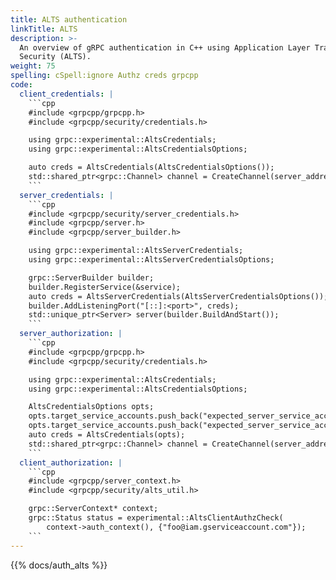 ```yaml
---
title: ALTS authentication
linkTitle: ALTS
description: >-
  An overview of gRPC authentication in C++ using Application Layer Transport
  Security (ALTS).
weight: 75
spelling: cSpell:ignore Authz creds grpcpp
code:
  client_credentials: |
    ```cpp
    #include <grpcpp/grpcpp.h>
    #include <grpcpp/security/credentials.h>

    using grpc::experimental::AltsCredentials;
    using grpc::experimental::AltsCredentialsOptions;

    auto creds = AltsCredentials(AltsCredentialsOptions());
    std::shared_ptr<grpc::Channel> channel = CreateChannel(server_address, creds);
    ```
  server_credentials: |
    ```cpp
    #include <grpcpp/security/server_credentials.h>
    #include <grpcpp/server.h>
    #include <grpcpp/server_builder.h>

    using grpc::experimental::AltsServerCredentials;
    using grpc::experimental::AltsServerCredentialsOptions;

    grpc::ServerBuilder builder;
    builder.RegisterService(&service);
    auto creds = AltsServerCredentials(AltsServerCredentialsOptions());
    builder.AddListeningPort("[::]:<port>", creds);
    std::unique_ptr<Server> server(builder.BuildAndStart());
    ```
  server_authorization: |
    ```cpp
    #include <grpcpp/grpcpp.h>
    #include <grpcpp/security/credentials.h>

    using grpc::experimental::AltsCredentials;
    using grpc::experimental::AltsCredentialsOptions;

    AltsCredentialsOptions opts;
    opts.target_service_accounts.push_back("expected_server_service_account1");
    opts.target_service_accounts.push_back("expected_server_service_account2");
    auto creds = AltsCredentials(opts);
    std::shared_ptr<grpc::Channel> channel = CreateChannel(server_address, creds);
    ```
  client_authorization: |
    ```cpp
    #include <grpcpp/server_context.h>
    #include <grpcpp/security/alts_util.h>

    grpc::ServerContext* context;
    grpc::Status status = experimental::AltsClientAuthzCheck(
        context->auth_context(), {"foo@iam.gserviceaccount.com"});
    ```
---
```


{{% docs/auth_alts %}}
